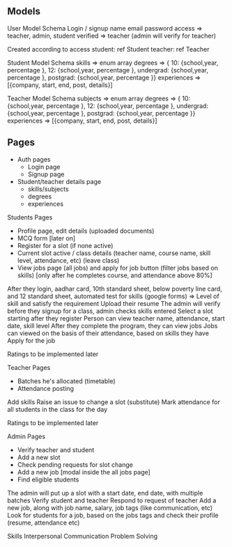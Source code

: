 
## Models
User Model Schema
Login / signup
name
email
password
access => teacher, admin, student
verified => teacher (admin will verify for teacher)

Created according to access
student: ref Student
teacher: ref Teacher



Student Model Schema
skills => enum array
degrees => { 10: {school,year, percentage }, 12: {school,year, percentage }, undergrad: {school,year, percentage }, postgrad: {school,year, percentage }}
experiences => [{company, start, end, post, details}]


Teacher Model Schema
subjects => enum array
degrees => { 10: {school,year, percentage }, 12: {school,year, percentage }, undergrad: {school,year, percentage }, postgrad: {school,year, percentage }}
experiences => [{company, start, end, post, details}]



## Pages
* Auth pages
    * Login page
    * Signup page
* Student/teacher details page
    * skills/subjects
    * degrees
    * experiences

Students
Pages
* Profile page, edit details (uploaded documents)
* MCQ form [later on]
* Register for a slot (if none active)
* Current slot active / class details (teacher name, course name, skill level, attendance, etc) (leave class)
* View jobs page (all jobs) and apply for job button (filter jobs based on skills) [only after he completes course, and attendance above 80%]


After they login, aadhar card, 10th standard sheet, below poverty line card, and 12 standard sheet, automated test for skills (google forms) => Level of skill and satisfy the requirement
Upload their resume
The admin will verify before they signup for a class, admin checks skills entered
Select a slot starting after they register
Person can view teacher name, attendance, start date, skill level
After they complete the program, they can view jobs
Jobs can viewed on the basis of their attendance, based on skills they have
Apply for the job

Ratings to be implemented later

Teacher
Pages
* Batches he's allocated (timetable)
* Attendance posting

Add skills
Raise an issue to change a slot (substitute)
Mark attendance for all students in the class for the day

Ratings to be implemented later

Admin
Pages
* Verify teacher and student
* Add a new slot
* Check pending requests for slot change
* Add a new job [modal inside the all jobs page]
* Find eligible students

The admin will put up a slot with a start date, end date, with multiple batches
Verify student and teacher
Respond to request of teacher
Add a new job, along with job name,  salary, job tags (like communication, etc)
Look for students for a job, based on the jobs tags and check their profile (resume, attendance etc)

Skills
Interpersonal
Communication
Problem Solving

